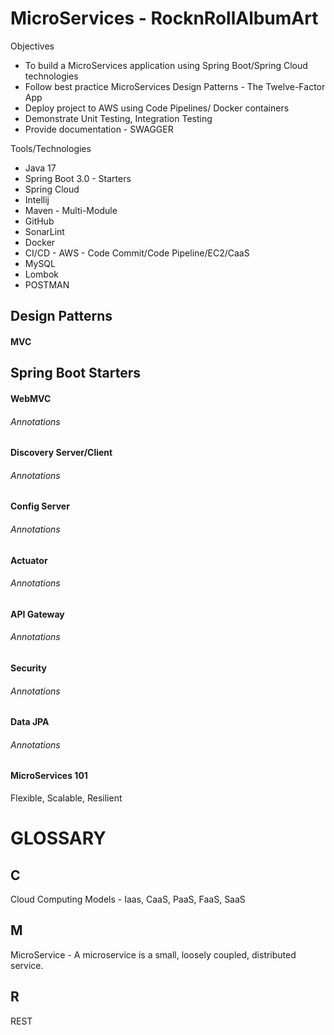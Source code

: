 # MicroServices - RocknRollAlbumArt

Objectives
- To build a MicroServices application using Spring Boot/Spring Cloud technologies
- Follow best practice MicroServices Design Patterns - The Twelve-Factor App
- Deploy project to AWS using Code Pipelines/ Docker containers
- Demonstrate Unit Testing, Integration Testing
- Provide documentation - SWAGGER

Tools/Technologies
* Java 17
* Spring Boot 3.0 - Starters
* Spring Cloud
* Intellij
* Maven - Multi-Module
* GitHub
* SonarLint
* Docker
* CI/CD - AWS - Code Commit/Code Pipeline/EC2/CaaS
* MySQL
* Lombok
* POSTMAN



## Design Patterns
#### MVC


## Spring Boot Starters

#### WebMVC

###### Annotations

#### Discovery Server/Client

###### Annotations

#### Config Server

###### Annotations

#### Actuator

###### Annotations

#### API Gateway

###### Annotations

#### Security

###### Annotations

#### Data JPA

###### Annotations


#### MicroServices 101
Flexible, Scalable, Resilient



# GLOSSARY

## C
Cloud Computing Models - Iaas, CaaS, PaaS, FaaS, SaaS

## M

MicroService - A microservice is a small, loosely coupled, distributed service.


## R

REST